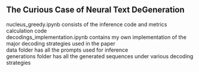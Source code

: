 ## The Curious Case of Neural Text DeGeneration  
nucleus_greedy.ipynb consists of the inference code and metrics calculation code  
decodings_implementation.ipynb contains my own implementation of the major decoding strategies used in the paper  
data folder has all the prompts used for inference  
generations folder has all the generated sequences under various decoding strategies  

